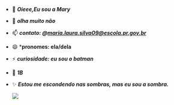 - 💞️  ***Oieee,Eu sou a Mary***
- 👀 ***olha muito não***
- 📫 ***contato: @maria.laura.silva09@escola.pr.gov.br***
- 😄 ***pronomes: ela/dela**
- ⚡ ***curiosidade: eu sou o batman***
- 👊 ***1B***
- ✨ ***Estou me escondendo nas sombras, mas eu sou a sombra.***
  
  ![](https://media.tenor.com/WfB2PNMXY6AAAAAM/manchester-united-cristiano-ronaldo.gif)


